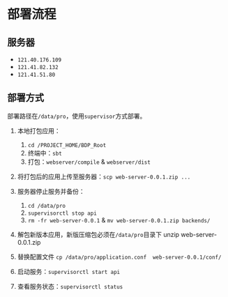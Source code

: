 # 部署流程

## 服务器

- `121.40.176.109`
- `121.41.82.132`
- `121.41.51.80`

## 部署方式

部署路径在`/data/pro`，使用`supervisor`方式部署。

1. 本地打包应用：

   1. `cd /PROJECT_HOME/BDP_Root`
   2. 终端中：`sbt`
   3. 打包：`webserver/compile` & `webserver/dist`

2. 将打包后的应用上传至服务器：`scp web-server-0.0.1.zip ...`

3. 服务器停止服务并备份：

   1. `cd /data/pro`
   2. `supervisorctl stop api`
   3. `rm -fr web-server-0.0.1` & `mv web-server-0.0.1.zip backends/`

4. 解包新版本应用，新版压缩包必须在`/data/pro`目录下
    unzip web-server-0.0.1.zip

5. 替换配置文件
    `cp /data/pro/application.conf  web-server-0.0.1/conf/`

5. 启动服务：`supervisorctl start api`

6. 查看服务状态：`supervisorctl status`

    

